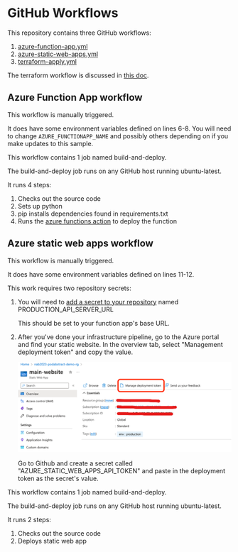 # GitHub Workflows

This repository contains three GitHub workflows:

1. [azure-function-app.yml](../.github/workflows/azure-function-app.yml)
2. [azure-static-web-apps.yml](../.github/workflows/azure-static-web-apps.yml)
3. [terraform-apply.yml](../.github/workflows/terraform-apply.yml)

The terraform workflow is discussed in [this doc](./1-infrastructure-deployment.md).

## Azure Function App workflow

This workflow is manually triggered.

It does have some environment variables defined on lines 6-8. You will need to change `AZURE_FUNCTIONAPP_NAME` and possibly others depending on if you make updates to this sample.

This workflow contains 1 job named build-and-deploy.

The build-and-deploy job runs on any GitHub host running ubuntu-latest.

It runs 4 steps:

1. Checks out the source code
2. Sets up python
3. pip installs dependencies found in requirements.txt
4. Runs the [azure functions action](https://github.com/Azure/functions-action) to deploy the function

## Azure static web apps workflow

This workflow is manually triggered.

It does have some environment variables defined on lines 11-12.

This work requires two repository secrets:

1. You will need to [add a secret to your repository](https://docs.github.com/en/rest/actions/secrets?apiVersion=2022-11-28) named PRODUCTION_API_SERVER_URL

   This should be set to your function app's base URL.

2. After you've done your infrastructure pipeline, go to the Azure portal and find your static website. In the overview tab, select "Management deployment token" and copy the value.

   ![management-token](/docs/media/deployment-token.png)

   Go to Github and create a secret called "AZURE_STATIC_WEB_APPS_API_TOKEN" and paste in the deployment token as the secret's value.

This workflow contains 1 job named build-and-deploy.

The build-and-deploy job runs on any GitHub host running ubuntu-latest.

It runs 2 steps:

1. Checks out the source code
2. Deploys static web app
